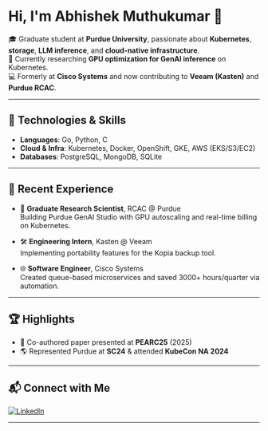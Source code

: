 # Hi, I'm Abhishek Muthukumar 👋

🎓 Graduate student at **Purdue University**, passionate about **Kubernetes**, **storage**, **LLM inference**, and **cloud-native infrastructure**.  
🔬 Currently researching **GPU optimization for GenAI inference** on Kubernetes.  
💻 Formerly at **Cisco Systems** and now contributing to **Veeam (Kasten)** and **Purdue RCAC**.

---

## 🔧 Technologies & Skills

- **Languages**: Go, Python, C  
- **Cloud & Infra**: Kubernetes, Docker, OpenShift, GKE, AWS (EKS/S3/EC2)
- **Databases**: PostgreSQL, MongoDB, SQLite

---

## 📍 Recent Experience

- 🧪 **Graduate Research Scientist**, RCAC @ Purdue  
  Building Purdue GenAI Studio with GPU autoscaling and real-time billing on Kubernetes.

- 🛠️ **Engineering Intern**, Kasten @ Veeam  
  Implementing portability features for the Kopia backup tool.

- 🌐 **Software Engineer**, Cisco Systems  
  Created queue-based microservices and saved 3000+ hours/quarter via automation.

---

## 🏆 Highlights

- 📝 Co-authored paper presented at **PEARC25** (2025)  
- 🌎 Represented Purdue at **SC24** & attended **KubeCon NA 2024**  

---

## 📬 Connect with Me

[![LinkedIn](https://img.shields.io/badge/-LinkedIn-blue?logo=linkedin&style=flat)](https://linkedin.com/in/abhishekm2610)

---

